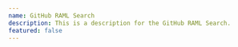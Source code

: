 ```yaml
---
name: GitHub RAML Search
description: This is a description for the GitHub RAML Search.
featured: false
---
```

